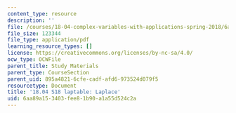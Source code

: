 ```yaml
---
content_type: resource
description: ''
file: /courses/18-04-complex-variables-with-applications-spring-2018/6aa89a153403fee81b90a1a55d524c2a_MIT18_04S18_laptable.pdf
file_size: 123344
file_type: application/pdf
learning_resource_types: []
license: https://creativecommons.org/licenses/by-nc-sa/4.0/
ocw_type: OCWFile
parent_title: Study Materials
parent_type: CourseSection
parent_uid: 895a4821-6cfe-cadf-afd6-973524d079f5
resourcetype: Document
title: '18.04 S18 laptable: Laplace'
uid: 6aa89a15-3403-fee8-1b90-a1a55d524c2a
---
```

